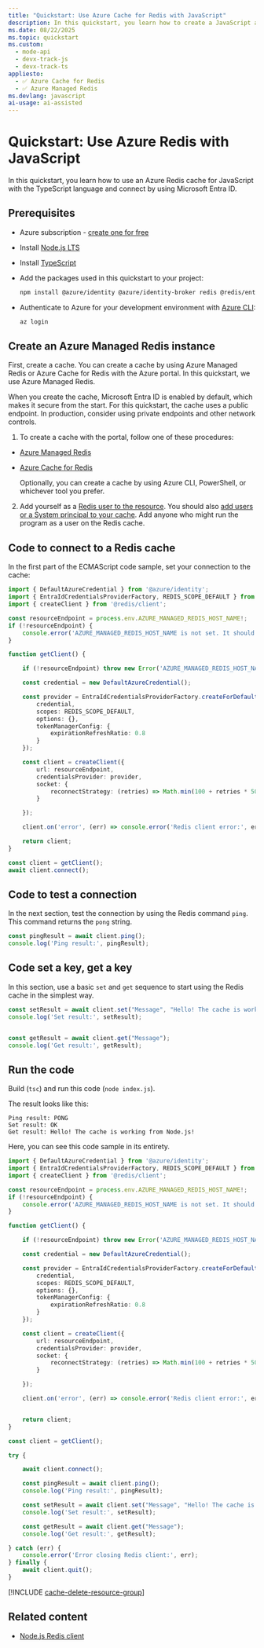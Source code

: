 ```yaml
---
title: "Quickstart: Use Azure Cache for Redis with JavaScript"
description: In this quickstart, you learn how to create a JavaScript app that uses Azure Cache for Redis.
ms.date: 08/22/2025
ms.topic: quickstart
ms.custom:
  - mode-api
  - devx-track-js
  - devx-track-ts
appliesto:
  - ✅ Azure Cache for Redis
  - ✅ Azure Managed Redis
ms.devlang: javascript
ai-usage: ai-assisted
---
```


# Quickstart: Use Azure Redis with JavaScript

In this quickstart, you learn how to use an Azure Redis cache for JavaScript with the TypeScript language and connect by using Microsoft Entra ID.

## Prerequisites

- Azure subscription - [create one for free](https://azure.microsoft.com/free/)
- Install [Node.js LTS](https://nodejs.org/)
- Install [TypeScript](https://www.typescriptlang.org/)
- Add the packages used in this quickstart to your project:

  ```bash
  npm install @azure/identity @azure/identity-broker redis @redis/entraid @redis/client
  ```

- Authenticate to Azure for your development environment with [Azure CLI](/cli/azure):

  ```bash
  az login
  ```

## Create an Azure Managed Redis instance

First, create a cache. You can create a cache by using Azure Managed Redis or Azure Cache for Redis with the Azure portal. In this quickstart, we use Azure Managed Redis.

When you create the cache, Microsoft Entra ID is enabled by default, which makes it secure from the start. For this quickstart, the cache uses a public endpoint. In production, consider using private endpoints and other network controls.

1. To create a cache with the portal, follow one of these procedures:

- [Azure Managed Redis](quickstart-create-managed-redis.md)
- [Azure Cache for Redis](/azure/azure-cache-for-redis/quickstart-create-redis)

    Optionally, you can create a cache by using Azure CLI, PowerShell, or whichever tool you prefer.

2. Add yourself as a [Redis user to the resource](entra-for-authentication.md#add-users-or-system-principal-to-your-cache). You should also [add users or a System principal to your cache](entra-for-authentication.md#add-users-or-system-principal-to-your-cache). Add anyone who might run the program as a user on the Redis cache.

## Code to connect to a Redis cache

In the first part of the ECMAScript code sample, set your connection to the cache:

```typescript
import { DefaultAzureCredential } from '@azure/identity';
import { EntraIdCredentialsProviderFactory, REDIS_SCOPE_DEFAULT } from '@redis/entraid';
import { createClient } from '@redis/client';

const resourceEndpoint = process.env.AZURE_MANAGED_REDIS_HOST_NAME!;
if (!resourceEndpoint) {
    console.error('AZURE_MANAGED_REDIS_HOST_NAME is not set. It should look like: rediss://YOUR-RESOURCE_NAME.redis.cache.windows.net:<YOUR-RESOURCE-PORT>. Find the endpoint in the Azure portal.');
}

function getClient() {

    if (!resourceEndpoint) throw new Error('AZURE_MANAGED_REDIS_HOST_NAME must be set');

    const credential = new DefaultAzureCredential();

    const provider = EntraIdCredentialsProviderFactory.createForDefaultAzureCredential({
        credential,
        scopes: REDIS_SCOPE_DEFAULT,
        options: {},
        tokenManagerConfig: {
            expirationRefreshRatio: 0.8
        }
    });

    const client = createClient({
        url: resourceEndpoint,
        credentialsProvider: provider,
        socket: {
            reconnectStrategy: (retries) => Math.min(100 + retries * 50, 2000)
        }

    });

    client.on('error', (err) => console.error('Redis client error:', err));

    return client;
}

const client = getClient();
await client.connect();
```

## Code to test a connection

In the next section, test the connection by using the Redis command `ping`. This command returns the `pong` string.

```typescript
const pingResult = await client.ping();
console.log('Ping result:', pingResult);
```

## Code set a key, get a key

In this section, use a basic `set` and `get` sequence to start using the Redis cache in the simplest way.

```typescript
const setResult = await client.set("Message", "Hello! The cache is working from Node.js!");
console.log('Set result:', setResult);


const getResult = await client.get("Message");
console.log('Get result:', getResult);
```

## Run the code

Build (`tsc`) and run this code (`node index.js`).

The result looks like this:

```console
Ping result: PONG
Set result: OK
Get result: Hello! The cache is working from Node.js!
```

Here, you can see this code sample in its entirety.

```typescript
import { DefaultAzureCredential } from '@azure/identity';
import { EntraIdCredentialsProviderFactory, REDIS_SCOPE_DEFAULT } from '@redis/entraid';
import { createClient } from '@redis/client';

const resourceEndpoint = process.env.AZURE_MANAGED_REDIS_HOST_NAME!;
if (!resourceEndpoint) {
    console.error('AZURE_MANAGED_REDIS_HOST_NAME is not set. It should look like: rediss://YOUR-RESOURCE_NAME.redis.cache.windows.net:<YOUR-RESOURCE-PORT>. Find the endpoint in the Azure portal.');
}

function getClient() {

    if (!resourceEndpoint) throw new Error('AZURE_MANAGED_REDIS_HOST_NAME must be set');

    const credential = new DefaultAzureCredential();

    const provider = EntraIdCredentialsProviderFactory.createForDefaultAzureCredential({
        credential,
        scopes: REDIS_SCOPE_DEFAULT,
        options: {},
        tokenManagerConfig: {
            expirationRefreshRatio: 0.8
        }
    });

    const client = createClient({
        url: resourceEndpoint,
        credentialsProvider: provider,
        socket: {
            reconnectStrategy: (retries) => Math.min(100 + retries * 50, 2000)
        }

    });

    client.on('error', (err) => console.error('Redis client error:', err));


    return client;
}

const client = getClient();

try {

    await client.connect();

    const pingResult = await client.ping();
    console.log('Ping result:', pingResult);

    const setResult = await client.set("Message", "Hello! The cache is working from Node.js!");
    console.log('Set result:', setResult);

    const getResult = await client.get("Message");
    console.log('Get result:', getResult);

} catch (err) {
    console.error('Error closing Redis client:', err);
} finally {
    await client.quit();
}
```

<!-- Clean up resources include -->

[!INCLUDE [cache-delete-resource-group](includes/cache-delete-resource-group.md)]

## Related content

- [Node.js Redis client](https://redis.io/docs/latest/develop/clients/nodejs/)
